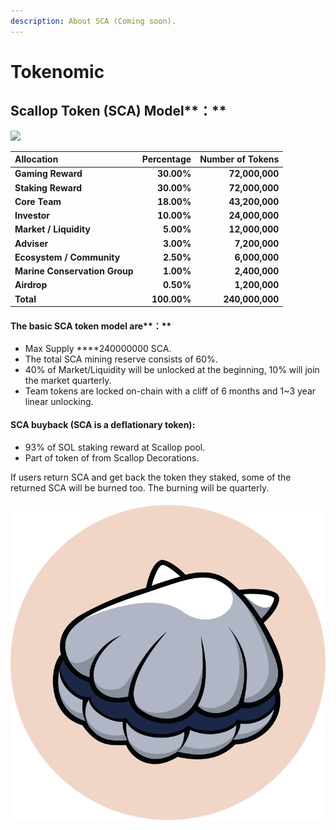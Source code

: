 ```yaml
---
description: About SCA (Coming soon).
---
```


# Tokenomic

## **Scallop** Token **\(SCA\)** Model**：**

![](https://lh6.googleusercontent.com/H2BEDZK0-kos6C4q84KveB4UJdJMSeWw6tHtaTpdZEJHRFetOPqv_0ttGlCXXcLOcahjmb0F860NjRdn9Cw9hGiKo8A12fpuS9RCMdd2_3oOZNQYbC9kX8-wQi_MuGGs0Sm0mGT-=s0)

| **Allocation** | **Percentage** | **Number of Tokens**  |
| :--- | ---: | ---: |
| **Gaming Reward** | **30.00%** | **72,000,000** |
| **Staking Reward** | **30.00%** | **72,000,000** |
| **Core Team** | **18.00%** | **43,200,000** |
| **Investor** | **10.00%** | **24,000,000** |
| **Market / Liquidity** | **5.00%** | **12,000,000** |
| **Adviser** | **3.00%** | **7,200,000** |
| **Ecosystem / Community** | **2.50%** | **6,000,000** |
| **Marine Conservation Group** | **1.00%** | **2,400,000** |
| **Airdrop** | **0.50%** | **1,200,000** |
| **Total** | **100.00%** | **240,000,000** |

#### 

#### The basic SCA token model are**：**

* Max Supply ****240000000 SCA.
* The total SCA mining reserve consists of 60%.
* 40% of Market/Liquidity will be unlocked at the beginning, 10% will join the market quarterly.
* Team tokens are locked on-chain with a cliff of 6 months and 1~3 year linear unlocking.

#### SCA buyback \(SCA is a deflationary token\):

* 93% of SOL staking reward at Scallop pool.
* Part of token of from Scallop Decorations.

If users return SCA and get back the token they staked, some of the returned SCA will be burned too. The burning will be quarterly.



#### 

![](../.gitbook/assets/scallop.svg)



#### 

